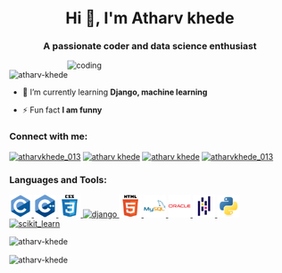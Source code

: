 <h1 align="center">Hi 👋, I'm Atharv khede</h1>
<h3 align="center">A passionate coder and data science enthusiast</h3>
<img align="right" alt= "coding" width="400" src="[C:\Users\HP\Downloads\roman-synkevych-wX2L8L-fGeA-unsplash (1).jpg](https://www.google.com/url?sa=i&url=https%3A%2F%2Fstock.adobe.com%2Fsearch%3Fk%3Dprogrammer%2Bcartoon&psig=AOvVaw3z4IjSagpK9CDh6s7zNDEx&ust=1677570818616000&source=images&cd=vfe&ved=0CA8QjRxqFwoTCNDY4bictf0CFQAAAAAdAAAAABAJ)">

<p align="left"> <img src="https://komarev.com/ghpvc/?username=atharv-khede&label=Profile%20views&color=0e75b6&style=flat" alt="atharv-khede" /> </p>

- 🌱 I’m currently learning **Django, machine learning**

- ⚡ Fun fact **I am funny**

<h3 align="left">Connect with me:</h3>
<p align="left">
<a href="https://twitter.com/atharvkhede_013" target="blank"><img align="center" src="https://raw.githubusercontent.com/rahuldkjain/github-profile-readme-generator/master/src/images/icons/Social/twitter.svg" alt="atharvkhede_013" height="30" width="40" /></a>
<a href="https://linkedin.com/in/atharv khede" target="blank"><img align="center" src="https://raw.githubusercontent.com/rahuldkjain/github-profile-readme-generator/master/src/images/icons/Social/linked-in-alt.svg" alt="atharv khede" height="30" width="40" /></a>
<a href="https://kaggle.com/atharv khede" target="blank"><img align="center" src="https://raw.githubusercontent.com/rahuldkjain/github-profile-readme-generator/master/src/images/icons/Social/kaggle.svg" alt="atharv khede" height="30" width="40" /></a>
<a href="https://instagram.com/atharvkhede_013" target="blank"><img align="center" src="https://raw.githubusercontent.com/rahuldkjain/github-profile-readme-generator/master/src/images/icons/Social/instagram.svg" alt="atharvkhede_013" height="30" width="40" /></a>
</p>

<h3 align="left">Languages and Tools:</h3>
<p align="left"> <a href="https://www.cprogramming.com/" target="_blank" rel="noreferrer"> <img src="https://raw.githubusercontent.com/devicons/devicon/master/icons/c/c-original.svg" alt="c" width="40" height="40"/> </a> <a href="https://www.w3schools.com/cpp/" target="_blank" rel="noreferrer"> <img src="https://raw.githubusercontent.com/devicons/devicon/master/icons/cplusplus/cplusplus-original.svg" alt="cplusplus" width="40" height="40"/> </a> <a href="https://www.w3schools.com/css/" target="_blank" rel="noreferrer"> <img src="https://raw.githubusercontent.com/devicons/devicon/master/icons/css3/css3-original-wordmark.svg" alt="css3" width="40" height="40"/> </a> <a href="https://www.djangoproject.com/" target="_blank" rel="noreferrer"> <img src="https://cdn.worldvectorlogo.com/logos/django.svg" alt="django" width="40" height="40"/> </a> <a href="https://www.w3.org/html/" target="_blank" rel="noreferrer"> <img src="https://raw.githubusercontent.com/devicons/devicon/master/icons/html5/html5-original-wordmark.svg" alt="html5" width="40" height="40"/> </a> <a href="https://www.mysql.com/" target="_blank" rel="noreferrer"> <img src="https://raw.githubusercontent.com/devicons/devicon/master/icons/mysql/mysql-original-wordmark.svg" alt="mysql" width="40" height="40"/> </a> <a href="https://www.oracle.com/" target="_blank" rel="noreferrer"> <img src="https://raw.githubusercontent.com/devicons/devicon/master/icons/oracle/oracle-original.svg" alt="oracle" width="40" height="40"/> </a> <a href="https://pandas.pydata.org/" target="_blank" rel="noreferrer"> <img src="https://raw.githubusercontent.com/devicons/devicon/2ae2a900d2f041da66e950e4d48052658d850630/icons/pandas/pandas-original.svg" alt="pandas" width="40" height="40"/> </a> <a href="https://www.python.org" target="_blank" rel="noreferrer"> <img src="https://raw.githubusercontent.com/devicons/devicon/master/icons/python/python-original.svg" alt="python" width="40" height="40"/> </a> <a href="https://scikit-learn.org/" target="_blank" rel="noreferrer"> <img src="https://upload.wikimedia.org/wikipedia/commons/0/05/Scikit_learn_logo_small.svg" alt="scikit_learn" width="40" height="40"/> </a> </p>

<p><img align="center" src="https://github-readme-stats.vercel.app/api/top-langs?username=atharv-khede&show_icons=true&locale=en&layout=compact" alt="atharv-khede" /></p>

<p><img align="center" src="https://github-readme-streak-stats.herokuapp.com/?user=atharv-khede&" alt="atharv-khede" /></p>
